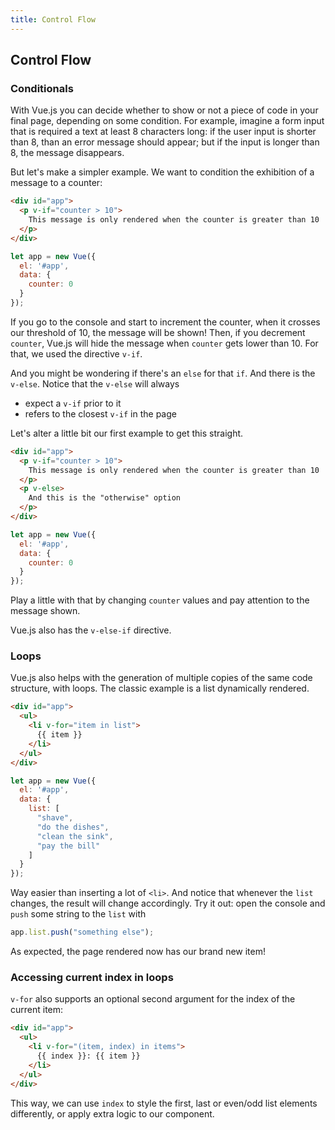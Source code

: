 ```yaml
---
title: Control Flow
---
```


## Control Flow


### Conditionals

With Vue.js you can decide whether to show or not a piece of code in your final
page, depending on some condition. For example, imagine a form input that is
required a text at least 8 characters long: if the user input is shorter than 8,
than an error message should appear; but if the input is longer than 8, the
message disappears.

But let's make a simpler example. We want to condition the exhibition of a
message to a counter:

```html
<div id="app">
  <p v-if="counter > 10">
    This message is only rendered when the counter is greater than 10
  </p>
</div>
```

```javascript
let app = new Vue({
  el: '#app',
  data: {
    counter: 0
  }
});
```

If you go to the console and start to increment the counter, when it crosses our
threshold of 10, the message will be shown! Then, if you decrement `counter`,
Vue.js will hide the message when `counter` gets lower than 10. For that, we
used the directive `v-if`.

And you might be wondering if there's an `else` for that `if`. And there is the
`v-else`. Notice that the `v-else` will always
* expect a `v-if` prior to it
* refers to the closest `v-if` in the page

Let's alter a little bit our first example to get this straight.

```html
<div id="app">
  <p v-if="counter > 10">
    This message is only rendered when the counter is greater than 10
  </p>
  <p v-else>
    And this is the "otherwise" option
  </p>
</div>
```

```javascript
let app = new Vue({
  el: '#app',
  data: {
    counter: 0
  }
});
```

Play a little with that by changing `counter` values and pay attention to the
message shown.

Vue.js also has the `v-else-if` directive.


### Loops

Vue.js also helps with the generation of multiple copies of the same code
structure, with loops. The classic example is a list dynamically rendered.

```html
<div id="app">
  <ul>
    <li v-for="item in list">
      {{ item }}
    </li>
  </ul>
</div>
```

```javascript
let app = new Vue({
  el: '#app',
  data: {
    list: [
      "shave",
      "do the dishes",
      "clean the sink",
      "pay the bill"
    ]
  }
});
```

Way easier than inserting a lot of `<li>`. And notice that whenever the `list`
changes, the result will change accordingly. Try it out: open the console and
`push` some string to the `list` with

```javascript
app.list.push("something else");
```

As expected, the page rendered now has our brand new item!

### Accessing current index in loops

`v-for` also supports an optional second argument for the index of the current item:

```html
<div id="app">
  <ul>
    <li v-for="(item, index) in items">
      {{ index }}: {{ item }}
    </li>
  </ul>
</div>
```
This way, we can use `index` to style the first, last or even/odd list elements differently, or apply extra logic to our component.

